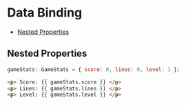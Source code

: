 # Data Binding

<!-- TOC -->

- [Nested Properties](#nested-properties)

<!-- /TOC -->



<a id="markdown-nested-properties" name="nested-properties"></a>

## Nested Properties

```js
gameStats: GameStats = { score: 0, lines: 0, level: 1 };
```

```html
<p> Score: {{ gameStats.score }} </p>
<p> Lines: {{ gameStats.lines }} </p>
<p> Level: {{ gameStats.level }} </p>
```
